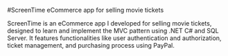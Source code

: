 #ScreenTime eCommerce app for selling movie tickets

ScreenTime is an eCommerce app I developed for selling movie tickets, designed to learn and implement the MVC pattern using .NET C# and SQL Server. 
It features functionalities like user authentication and authorization, ticket management, and purchasing process using PayPal.
